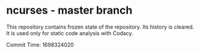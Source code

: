 # ncurses - master branch

This repository contains frozen state of the repository.
Its history is cleared. It is used only for static code
analysis with Codacy.

Commit Time: 1698324020